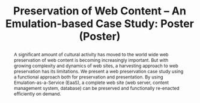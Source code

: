 ---
abstract: A significant amount of cultural activity has moved to the world wide web
  preservation of web content is becoming increasingly important. But with growing
  complexity and dynamics of web sites, a harvesting approach to web preservation
  has its limitations. We present a web preservation case study using a functional
  approach both for preservation and presentation. By using Emulation-as-a-Service
  (EaaS), a complete web site (web server, content management system, database) can
  be preserved and functionally re-enacted efficiently on demand.
creators:
- Wehrle, Dennis
- Liebetraut, Thomas
- Rechert, Klaus
date: null
document_url: https://services.phaidra.univie.ac.at/api/object/o:378701/download
grand_parent: iPRES
institutions: []
keywords:
- emulation
- web preservation
landing_page_url: https://phaidra.univie.ac.at/o:378701
language: eng
layout: publication
license: CC BY-NC-SA 3.0 AT
notes_url: null
parent: iPRES 2014
publication_type: poster
size: 489870
slides_url: null
source_name: iPRES
title: 'Preservation of Web Content – An Emulation-based Case Study: Poster (Poster) '
year: 2014
---